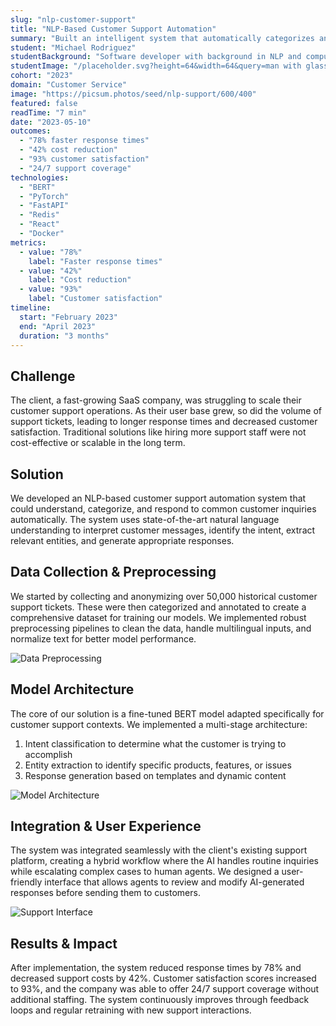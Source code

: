 ```yaml
---
slug: "nlp-customer-support"
title: "NLP-Based Customer Support Automation"
summary: "Built an intelligent system that automatically categorizes and responds to customer inquiries, improving response time by 78%."
student: "Michael Rodriguez"
studentBackground: "Software developer with background in NLP and computational linguistics"
studentImage: "/placeholder.svg?height=64&width=64&query=man with glasses"
cohort: "2023"
domain: "Customer Service"
image: "https://picsum.photos/seed/nlp-support/600/400"
featured: false
readTime: "7 min"
date: "2023-05-10"
outcomes:
  - "78% faster response times"
  - "42% cost reduction"
  - "93% customer satisfaction"
  - "24/7 support coverage"
technologies:
  - "BERT"
  - "PyTorch"
  - "FastAPI"
  - "Redis"
  - "React"
  - "Docker"
metrics:
  - value: "78%"
    label: "Faster response times"
  - value: "42%"
    label: "Cost reduction"
  - value: "93%"
    label: "Customer satisfaction"
timeline:
  start: "February 2023"
  end: "April 2023"
  duration: "3 months"
---
```


## Challenge

The client, a fast-growing SaaS company, was struggling to scale their customer support operations. As their user base grew, so did the volume of support tickets, leading to longer response times and decreased customer satisfaction. Traditional solutions like hiring more support staff were not cost-effective or scalable in the long term.

## Solution

We developed an NLP-based customer support automation system that could understand, categorize, and respond to common customer inquiries automatically. The system uses state-of-the-art natural language understanding to interpret customer messages, identify the intent, extract relevant entities, and generate appropriate responses.

## Data Collection & Preprocessing

We started by collecting and anonymizing over 50,000 historical customer support tickets. These were then categorized and annotated to create a comprehensive dataset for training our models. We implemented robust preprocessing pipelines to clean the data, handle multilingual inputs, and normalize text for better model performance.

![Data Preprocessing](/data-pipeline-flow.png)

## Model Architecture

The core of our solution is a fine-tuned BERT model adapted specifically for customer support contexts. We implemented a multi-stage architecture:
1. Intent classification to determine what the customer is trying to accomplish
2. Entity extraction to identify specific products, features, or issues
3. Response generation based on templates and dynamic content

![Model Architecture](/generic-ml-architecture.png)

## Integration & User Experience

The system was integrated seamlessly with the client's existing support platform, creating a hybrid workflow where the AI handles routine inquiries while escalating complex cases to human agents. We designed a user-friendly interface that allows agents to review and modify AI-generated responses before sending them to customers.

![Support Interface](/modern-support-chat.png)

## Results & Impact

After implementation, the system reduced response times by 78% and decreased support costs by 42%. Customer satisfaction scores increased to 93%, and the company was able to offer 24/7 support coverage without additional staffing. The system continuously improves through feedback loops and regular retraining with new support interactions. 